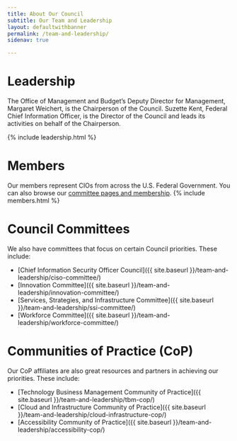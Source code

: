 ```yaml
---
title: About Our Council
subtitle: Our Team and Leadership
layout: defaultwithbanner
permalink: /team-and-leadership/
sidenav: true

---
```

# Leadership
The Office of Management and Budget’s Deputy Director for Management, Margaret Weichert, is the Chairperson of the Council. Suzette Kent, Federal Chief Information Officer, is the Director of the Council and leads its activities on behalf of the Chairperson.  

{% include leadership.html %}

# Members
Our members represent CIOs from across the U.S. Federal Government. You can also browse our [committee pages and membership](#council-committees).
{% include members.html %}

# Council Committees
We also have committees that focus on certain Council priorities. These include:
* [Chief Information Security Officer Council]({{ site.baseurl }}/team-and-leadership/ciso-committee/)
* [Innovation Committee]({{ site.baseurl }}/team-and-leadership/innovation-committee/)
* [Services, Strategies, and Infrastructure Committee]({{ site.baseurl }}/team-and-leadership/ssi-committee/)
* [Workforce Committee]({{ site.baseurl }}/team-and-leadership/workforce-committee/)

# Communities of Practice (CoP)
Our CoP affiliates are also great resources and partners in achieving our priorities. These include:
* [Technology Business Management Community of Practice]({{ site.baseurl }}/team-and-leadership/tbm-cop/)
* [Cloud and Infrastructure Community of Practice]({{ site.baseurl }}/team-and-leadership/cloud-infrastructure-cop/)
* [Accessibility Community of Practice]({{ site.baseurl }}/team-and-leadership/accessibility-cop/)
